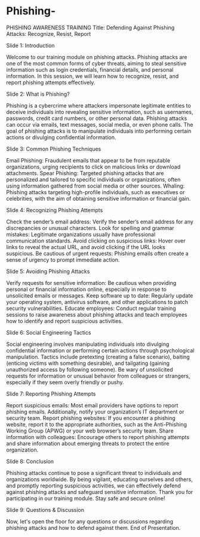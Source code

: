 # Phishing-
PHISHING AWARENESS TRAINING
Title: Defending Against Phishing Attacks: Recognize, Resist, Report

Slide 1: Introduction

Welcome to our training module on phishing attacks.
Phishing attacks are one of the most common forms of cyber threats, aiming to steal sensitive information such as login credentials, financial details, and personal information.
In this session, we will learn how to recognize, resist, and report phishing attempts effectively.

Slide 2: What is Phishing?

Phishing is a cybercrime where attackers impersonate legitimate entities to deceive individuals into revealing sensitive information, such as usernames, passwords, credit card numbers, or other personal data.
Phishing attacks can occur via emails, text messages, social media, or even phone calls.
The goal of phishing attacks is to manipulate individuals into performing certain actions or divulging confidential information.

Slide 3: Common Phishing Techniques

Email Phishing: Fraudulent emails that appear to be from reputable organizations, urging recipients to click on malicious links or download attachments.
Spear Phishing: Targeted phishing attacks that are personalized and tailored to specific individuals or organizations, often using information gathered from social media or other sources.
Whaling: Phishing attacks targeting high-profile individuals, such as executives or celebrities, with the aim of obtaining sensitive information or financial gain.

Slide 4: Recognizing Phishing Attempts

Check the sender’s email address: Verify the sender’s email address for any discrepancies or unusual characters.
Look for spelling and grammar mistakes: Legitimate organizations usually have professional communication standards.
Avoid clicking on suspicious links: Hover over links to reveal the actual URL, and avoid clicking if the URL looks suspicious.
Be cautious of urgent requests: Phishing emails often create a sense of urgency to prompt immediate action.

Slide 5: Avoiding Phishing Attacks

Verify requests for sensitive information: Be cautious when providing personal or financial information online, especially in response to unsolicited emails or messages.
Keep software up to date: Regularly update your operating system, antivirus software, and other applications to patch security vulnerabilities.
Educate employees: Conduct regular training sessions to raise awareness about phishing attacks and teach employees how to identify and report suspicious activities.

Slide 6: Social Engineering Tactics

Social engineering involves manipulating individuals into divulging confidential information or performing certain actions through psychological manipulation.
Tactics include pretexting (creating a false scenario), baiting (enticing victims with something desirable), and tailgating (gaining unauthorized access by following someone).
Be wary of unsolicited requests for information or unusual behavior from colleagues or strangers, especially if they seem overly friendly or pushy.

Slide 7: Reporting Phishing Attempts

Report suspicious emails: Most email providers have options to report phishing emails. Additionally, notify your organization’s IT department or security team.
Report phishing websites: If you encounter a phishing website, report it to the appropriate authorities, such as the Anti-Phishing Working Group (APWG) or your web browser’s security team.
Share information with colleagues: Encourage others to report phishing attempts and share information about emerging threats to protect the entire organization.

Slide 8: Conclusion

Phishing attacks continue to pose a significant threat to individuals and organizations worldwide.
By being vigilant, educating ourselves and others, and promptly reporting suspicious activities, we can effectively defend against phishing attacks and safeguard sensitive information.
Thank you for participating in our training module. Stay safe and secure online!

Slide 9: Questions & Discussion

Now, let's open the floor for any questions or discussions regarding phishing attacks and how to defend against them.
End of Presentation.

